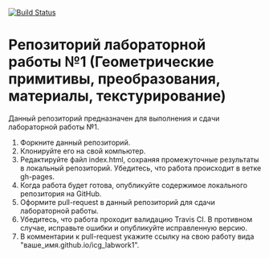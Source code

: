 [![Build Status](https://travis-ci.org/icg-course/icg_labwork1.svg?branch=gh-pages)](https://travis-ci.org/icg-course/icg_labwork1)
# Репозиторий лабораторной работы №1 (Геометрические примитивы, преобразования, материалы, текстурирование)

Данный репозиторий предназначен для выполнения и сдачи лабораторной работы №1.

1. Форкните данный репозиторий.
1. Клонируйте его на свой компьютер.
1. Редактируйте файл index.html, сохраняя промежуточные результаты в локальный репозиторий. Убедитесь, что работа происходит в ветке gh-pages.
1. Когда работа будет готова, опубликуйте содержимое локального репозитория на GitHub.
1. Оформите pull-request в данный репозиторий для сдачи лабораторной работы.
1. Убедитесь, что работа проходит валидацию Travis CI. В противном случае, исправьте ошибки и опубликуйте исправленную версию.
1. В комментарии к pull-request укажите ссылку на свою работу вида "ваше_имя.github.io/icg_labwork1".
